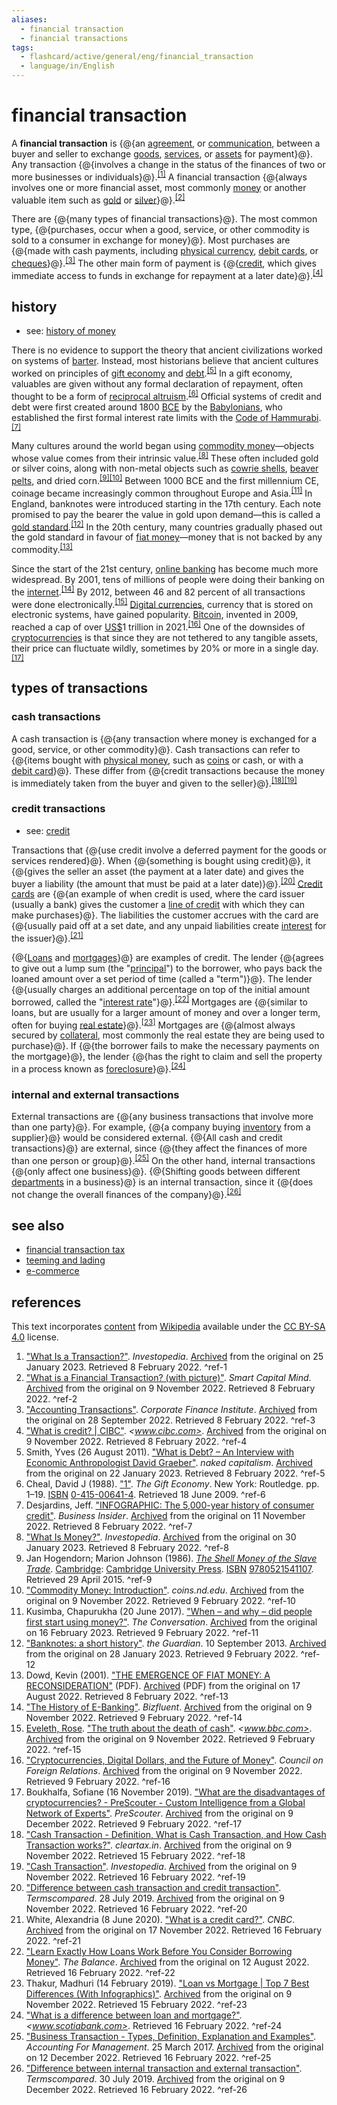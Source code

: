 ```yaml
---
aliases:
  - financial transaction
  - financial transactions
tags:
  - flashcard/active/general/eng/financial_transaction
  - language/in/English
---
```


# financial transaction

A __financial transaction__ is {@{an [agreement](contract.md), or [communication](communication.md), between a buyer and seller to exchange [goods](goods.md), [services](service%20(economics).md), or [assets](asset.md) for payment}@}. Any transaction {@{involves a change in the status of the finances of two or more businesses or individuals}@}.<sup>[\[1\]](#^ref-1)</sup> A financial transaction {@{always involves one or more financial asset, most commonly [money](money.md) or another valuable item such as [gold](gold.md) or [silver](silver.md)}@}.<sup>[\[2\]](#^ref-2)</sup> <!--SR:!2025-06-11,197,310!2026-01-17,365,310!2025-07-16,228,330-->

There are {@{many types of financial transactions}@}. The most common type, {@{purchases, occur when a good, service, or other commodity is sold to a consumer in exchange for money}@}. Most purchases are {@{made with cash payments, including [physical currency](cash.md), [debit cards](debit%20card.md), or [cheques](cheque.md)}@}.<sup>[\[3\]](#^ref-3)</sup> The other main form of payment is {@{[credit](credit.md), which gives immediate access to funds in exchange for repayment at a later date}@}.<sup>[\[4\]](#^ref-4)</sup> <!--SR:!2025-05-16,176,310!2026-08-11,512,310!2025-05-31,185,290!2026-08-06,504,310-->

## history

- see: [history of money](history%20of%20money.md)

There is no evidence to support the theory that ancient civilizations worked on systems of [barter](barter.md). Instead, most historians believe that ancient cultures worked on principles of [gift economy](gift%20economy.md) and [debt](debt.md).<sup>[\[5\]](#^ref-5)</sup> In a gift economy, valuables are given without any formal declaration of repayment, often thought to be a form of [reciprocal altruism](reciprocal%20altruism.md).<sup>[\[6\]](#^ref-6)</sup> Official systems of credit and debt were first created around 1800 [BCE](Common%20Era.md) by the [Babylonians](babylonia.md), who established the first formal interest rate limits with the [Code of Hammurabi](Code%20of%20Hammurabi.md).<sup>[\[7\]](#^ref-7)</sup>

Many cultures around the world began using [commodity money](commodity%20money.md)—objects whose value comes from their intrinsic value.<sup>[\[8\]](#^ref-8)</sup> These often included gold or silver coins, along with non-metal objects such as [cowrie shells](cowrie.md), [beaver pelts](beaver.md), and dried corn.<sup>[\[9\]](#^ref-9)</sup><sup>[\[10\]](#^ref-10)</sup> Between 1000 BCE and the first millennium CE, coinage became increasingly common throughout Europe and Asia.<sup>[\[11\]](#^ref-11)</sup> In England, banknotes were introduced starting in the 17th century. Each note promised to pay the bearer the value in gold upon demand—this is called a [gold standard](gold%20standard.md).<sup>[\[12\]](#^ref-12)</sup> In the 20th century, many countries gradually phased out the gold standard in favour of [fiat money](fiat%20money.md)—money that is not backed by any commodity.<sup>[\[13\]](#^ref-13)</sup>

Since the start of the 21st century, [online banking](online%20banking.md) has become much more widespread. By 2001, tens of millions of people were doing their banking on the [internet](internet.md).<sup>[\[14\]](#^ref-14)</sup> By 2012, between 46 and 82 percent of all transactions were done electronically.<sup>[\[15\]](#^ref-15)</sup> [Digital currencies](digital%20currency.md), currency that is stored on electronic systems, have gained popularity. [Bitcoin](bitcoin.md), invented in 2009, reached a cap of over [US$](United%20States%20dollar.md)1 trillion in 2021.<sup>[\[16\]](#^ref-16)</sup> One of the downsides of [cryptocurrencies](cryptocurrency.md) is that since they are not tethered to any tangible assets, their price can fluctuate wildly, sometimes by 20% or more in a single day.<sup>[\[17\]](#^ref-17)</sup>

## types of transactions

### cash transactions

A cash transaction is {@{any transaction where money is exchanged for a good, service, or other commodity}@}. Cash transactions can refer to {@{items bought with [physical money](cash.md), such as [coins](coin.md) or cash, or with a [debit card](debit%20card.md)}@}. These differ from {@{credit transactions because the money is immediately taken from the buyer and given to the seller}@}.<sup>[\[18\]](#^ref-18)</sup><sup>[\[19\]](#^ref-19)</sup> <!--SR:!2025-10-25,308,330!2025-04-05,150,310!2025-05-18,178,310-->

### credit transactions

- see: [credit](credit.md)

Transactions that {@{use credit involve a deferred payment for the goods or services rendered}@}. When {@{something is bought using credit}@}, it {@{gives the seller an asset (the payment at a later date) and gives the buyer a liability (the amount that must be paid at a later date)}@}.<sup>[\[20\]](#^ref-20)</sup> [Credit cards](credit%20card.md) are {@{an example of when credit is used, where the card issuer (usually a bank) gives the customer a [line of credit](line%20of%20credit.md) with which they can make purchases}@}. The liabilities the customer accrues with the card are {@{usually paid off at a set date, and any unpaid liabilities create [interest](interest.md) for the issuer}@}.<sup>[\[21\]](#^ref-21)</sup> <!--SR:!2025-05-15,165,310!2025-09-15,278,330!2025-07-12,224,330!2025-06-29,210,310!2025-08-01,241,330-->

{@{[Loans](loan.md) and [mortgages](mortgage.md)}@} are examples of credit. The lender {@{agrees to give out a lump sum (the "[principal](debt.md#principal)") to the borrower, who pays back the loaned amount over a set period of time (called a "term")}@}. The lender {@{usually charges an additional percentage on top of the initial amount borrowed, called the "[interest rate](interest%20rate.md)"}@}.<sup>[\[22\]](#^ref-22)</sup> Mortgages are {@{similar to loans, but are usually for a larger amount of money and over a longer term, often for buying [real estate](real%20estate.md)}@}.<sup>[\[23\]](#^ref-23)</sup> Mortgages are {@{almost always secured by [collateral](collateral%20(finance).md), most commonly the real estate they are being used to purchase}@}. If {@{the borrower fails to make the necessary payments on the mortgage}@}, the lender {@{has the right to claim and sell the property in a process known as [foreclosure](foreclosure.md)}@}.<sup>[\[24\]](#^ref-24)</sup> <!--SR:!2025-10-30,313,330!2026-09-24,551,310!2025-08-16,254,330!2025-09-13,259,290!2025-08-03,243,330!2025-07-15,227,330!2026-08-20,516,310-->

### internal and external transactions

External transactions are {@{any business transactions that involve more than one party}@}. For example, {@{a company buying [inventory](inventory.md) from a supplier}@} would be considered external. {@{All cash and credit transactions}@} are external, since {@{they affect the finances of more than one person or group}@}.<sup>[\[25\]](#^ref-25)</sup> On the other hand, internal transactions {@{only affect one business}@}. {@{Shifting goods between different [departments](departmentalization.md) in a business}@} is an internal transaction, since it {@{does not change the overall finances of the company}@}.<sup>[\[26\]](#^ref-26)</sup> <!--SR:!2025-10-04,294,330!2025-11-02,315,330!2025-10-20,305,330!2026-11-15,601,330!2025-08-10,249,330!2026-10-17,579,330!2025-06-03,191,310-->

## see also

- [financial transaction tax](financial%20transaction%20tax.md)
- [teeming and lading](teeming%20and%20lading.md)
- [e-commerce](e-commerce.md)

## references

This text incorporates [content](https://en.wikipedia.org/wiki/financial_transaction) from [Wikipedia](Wikipedia.md) available under the [CC BY-SA 4.0](https://creativecommons.org/licenses/by-sa/4.0/) license.

1. ["What Is a Transaction?"](https://www.investopedia.com/terms/t/transaction.asp). _Investopedia_. [Archived](https://web.archive.org/web/20230125205112/https://www.investopedia.com/terms/t/transaction.asp) from the original on 25 January 2023. Retrieved 8 February 2022. <a id="^ref-1"></a>^ref-1
2. ["What is a Financial Transaction? (with picture)"](http://www.smartcapitalmind.com/what-is-a-financial-transaction.htm). _Smart Capital Mind_. [Archived](https://web.archive.org/web/20221109135841/https://www.smartcapitalmind.com/what-is-a-financial-transaction.htm) from the original on 9 November 2022. Retrieved 8 February 2022. <a id="^ref-2"></a>^ref-2
3. ["Accounting Transactions"](https://corporatefinanceinstitute.com/resources/knowledge/accounting/accounting-transactions/). _Corporate Finance Institute_. [Archived](https://web.archive.org/web/20220928170755/https://corporatefinanceinstitute.com/resources/knowledge/accounting/accounting-transactions/) from the original on 28 September 2022. Retrieved 8 February 2022. <a id="^ref-3"></a>^ref-3
4. ["What is credit? | CIBC"](https://www.cibc.com/en/personal-banking/loans-and-lines-of-credit/articles-resources/what-is-credit.html). _<www.cibc.com>_. [Archived](https://web.archive.org/web/20221109135829/https://www.cibc.com/en/personal-banking/loans-and-lines-of-credit/articles-resources/what-is-credit.html) from the original on 9 November 2022. Retrieved 8 February 2022. <a id="^ref-4"></a>^ref-4
5. Smith, Yves (26 August 2011). ["What is Debt? – An Interview with Economic Anthropologist David Graeber"](https://www.nakedcapitalism.com/2011/08/what-is-debt-%E2%80%93-an-interview-with-economic-anthropologist-david-graeber.html). _naked capitalism_. [Archived](https://web.archive.org/web/20230122074248/https://www.nakedcapitalism.com/2011/08/what-is-debt-%E2%80%93-an-interview-with-economic-anthropologist-david-graeber.html) from the original on 22 January 2023. Retrieved 8 February 2022. <a id="^ref-5"></a>^ref-5
6. Cheal, David J (1988). ["1"](https://books.google.com/books?id=o-wNAAAAQAAJ&pg=PP1). _The Gift Economy_. New York: Routledge. pp. 1–19. [ISBN](ISBN.md) [0-415-00641-4](https://en.wikipedia.org/wiki/Special:BookSources/0-415-00641-4). Retrieved 18 June 2009. <a id="^ref-6"></a>^ref-6
7. Desjardins, Jeff. ["INFOGRAPHIC: The 5,000-year history of consumer credit"](https://www.businessinsider.com/5000-year-history-of-consumer-credit-2017-8). _Business Insider_. [Archived](https://web.archive.org/web/20221111153433/https://www.businessinsider.com/5000-year-history-of-consumer-credit-2017-8) from the original on 11 November 2022. Retrieved 8 February 2022. <a id="^ref-7"></a>^ref-7
8. ["What Is Money?"](https://www.investopedia.com/insights/what-is-money/). _Investopedia_. [Archived](https://web.archive.org/web/20230130152909/https://www.investopedia.com/insights/what-is-money/) from the original on 30 January 2023. Retrieved 8 February 2022. <a id="^ref-8"></a>^ref-8
9. Jan Hogendorn; Marion Johnson (1986). [_The Shell Money of the Slave Trade_](http://www.cambridge.org/us/academic/subjects/history/regional-history-after-1500/shell-money-slave-trade). [Cambridge](cambridge.md): [Cambridge University Press](Cambridge%20University%20Press.md). [ISBN](ISBN.md) [9780521541107](https://en.wikipedia.org/wiki/Special:BookSources/9780521541107). Retrieved 29 April 2015. <a id="^ref-9"></a>^ref-9
10. ["Commodity Money: Introduction"](https://coins.nd.edu/colcoin/colcoinintros/Commodity.intro.html). _coins.nd.edu_. [Archived](https://web.archive.org/web/20221109135828/https://coins.nd.edu/colcoin/colcoinintros/Commodity.intro.html) from the original on 9 November 2022. Retrieved 9 February 2022. <a id="^ref-10"></a>^ref-10
11. Kusimba, Chapurukha (20 June 2017). ["When – and why – did people first start using money?"](https://theconversation.com/when-and-why-did-people-first-start-using-money-78887). _The Conversation_. [Archived](https://web.archive.org/web/20230216141136/https://theconversation.com/when-and-why-did-people-first-start-using-money-78887) from the original on 16 February 2023. Retrieved 9 February 2022. <a id="^ref-11"></a>^ref-11
12. ["Banknotes: a short history"](https://www.theguardian.com/business/2013/sep/10/banknotes-history). _the Guardian_. 10 September 2013. [Archived](https://web.archive.org/web/20230128213102/https://www.theguardian.com/business/2013/sep/10/banknotes-history) from the original on 28 January 2023. Retrieved 9 February 2022. <a id="^ref-12"></a>^ref-12
13. Dowd, Kevin (2001). ["THE EMERGENCE OF FIAT MONEY: A RECONSIDERATION"](https://ciaotest.cc.columbia.edu/olj/cato/v20n3/cato_v20n3dok01.pdf) (PDF). [Archived](https://web.archive.org/web/20220817222958/https://ciaotest.cc.columbia.edu/olj/cato/v20n3/cato_v20n3dok01.pdf) (PDF) from the original on 17 August 2022. Retrieved 8 February 2022. <a id="^ref-13"></a>^ref-13
14. ["The History of E-Banking"](https://bizfluent.com/about-5109945-history-ebanking.html). _Bizfluent_. [Archived](https://web.archive.org/web/20221109135841/https://bizfluent.com/about-5109945-history-ebanking.html) from the original on 9 November 2022. Retrieved 9 February 2022. <a id="^ref-14"></a>^ref-14
15. [Eveleth, Rose](Rose%20Eveleth.md). ["The truth about the death of cash"](https://www.bbc.com/future/article/20150724-the-truth-about-the-death-of-cash). _<www.bbc.com>_. [Archived](https://web.archive.org/web/20221109135833/https://www.bbc.com/future/article/20150724-the-truth-about-the-death-of-cash) from the original on 9 November 2022. Retrieved 9 February 2022. <a id="^ref-15"></a>^ref-15
16. ["Cryptocurrencies, Digital Dollars, and the Future of Money"](https://www.cfr.org/backgrounder/cryptocurrencies-digital-dollars-and-future-money). _Council on Foreign Relations_. [Archived](https://web.archive.org/web/20221109141346/https://www.cfr.org/backgrounder/cryptocurrencies-digital-dollars-and-future-money) from the original on 9 November 2022. Retrieved 9 February 2022. <a id="^ref-16"></a>^ref-16
17. Boukhalfa, Sofiane (16 November 2019). ["What are the disadvantages of cryptocurrencies? - PreScouter - Custom Intelligence from a Global Network of Experts"](https://www.prescouter.com/2019/11/disadvantages-of-cryptocurrencies/). _PreScouter_. [Archived](https://web.archive.org/web/20221209162310/https://www.prescouter.com/2019/11/disadvantages-of-cryptocurrencies/) from the original on 9 December 2022. Retrieved 9 February 2022. <a id="^ref-17"></a>^ref-17
18. ["Cash Transaction - Definition, What is Cash Transaction, and How Cash Transaction works?"](https://cleartax.in/g/terms/cash-transaction). _cleartax.in_. [Archived](https://web.archive.org/web/20221109135848/https://cleartax.in/g/terms/cash-transaction) from the original on 9 November 2022. Retrieved 15 February 2022. <a id="^ref-18"></a>^ref-18
19. ["Cash Transaction"](https://www.investopedia.com/terms/c/cashtransaction.asp). _Investopedia_. [Archived](https://web.archive.org/web/20221109135840/https://www.investopedia.com/terms/c/cashtransaction.asp) from the original on 9 November 2022. Retrieved 16 February 2022. <a id="^ref-19"></a>^ref-19
20. ["Difference between cash transaction and credit transaction"](https://www.termscompared.com/difference-between-cash-transaction-and-credit-transaction/). _Termscompared_. 28 July 2019. [Archived](https://web.archive.org/web/20221109185950/https://www.termscompared.com/difference-between-cash-transaction-and-credit-transaction/) from the original on 9 November 2022. Retrieved 16 February 2022. <a id="^ref-20"></a>^ref-20
21. White, Alexandria (8 June 2020). ["What is a credit card?"](https://www.cnbc.com/select/what-is-a-credit-card/). _CNBC_. [Archived](https://web.archive.org/web/20221117074836/https://www.cnbc.com/select/what-is-a-credit-card/) from the original on 17 November 2022. Retrieved 16 February 2022. <a id="^ref-21"></a>^ref-21
22. ["Learn Exactly How Loans Work Before You Consider Borrowing Money"](https://www.thebalance.com/how-loans-work-315449). _The Balance_. [Archived](https://web.archive.org/web/20220812052151/https://www.thebalance.com/how-loans-work-315449) from the original on 12 August 2022. Retrieved 16 February 2022. <a id="^ref-22"></a>^ref-22
23. Thakur, Madhuri (14 February 2019). ["Loan vs Mortgage | Top 7 Best Differences (With Infographics)"](https://www.educba.com/loan-vs-mortgage/). [Archived](https://web.archive.org/web/20221109135827/https://www.educba.com/loan-vs-mortgage/) from the original on 9 November 2022. Retrieved 15 February 2022. <a id="^ref-23"></a>^ref-23
24. ["What is a difference between loan and mortgage?"](http://www.scotiabank.com/content/scotiabank/ca/en/personal/advice-plus/features/posts.difference-between-loan-and-mortgage.html). _<www.scotiabank.com>_. Retrieved 16 February 2022. <a id="^ref-24"></a>^ref-24
25. ["Business Transaction - Types, Definition, Explanation and Examples"](https://www.accountingformanagement.org/business-transaction/). _Accounting For Management_. 25 March 2017. [Archived](https://web.archive.org/web/20221212150906/https://www.accountingformanagement.org/business-transaction/) from the original on 12 December 2022. Retrieved 16 February 2022. <a id="^ref-25"></a>^ref-25
26. ["Difference between internal transaction and external transaction"](https://www.termscompared.com/difference-between-internal-transaction-and-external-transaction/). _Termscompared_. 30 July 2019. [Archived](https://web.archive.org/web/20221209181818/https://www.termscompared.com/difference-between-internal-transaction-and-external-transaction/) from the original on 9 December 2022. Retrieved 16 February 2022. <a id="^ref-26"></a>^ref-26
